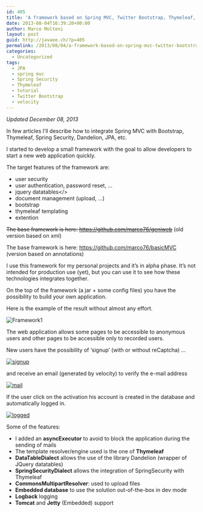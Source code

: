 ```yaml
---
id: 405
title: 'A framework based on Spring MVC, Twitter Bootstrap, Thymeleaf, Spring Security &#8211; Part 1 &#8211; Introduction'
date: 2013-08-04T16:39:20+00:00
author: Marco Molteni
layout: post
guid: http://javaee.ch/?p=405
permalink: /2013/08/04/a-framework-based-on-spring-mvc-twitter-bootstrap-thymeleaf-spring-security-part-1-introduction/
categories:
  - Uncategorized
tags:
  - JPA
  - spring mvc
  - Spring Security
  - Thymeleaf
  - tutorial
  - Twitter Bootstrap
  - velocity
---
```

_Updated December 08, 2013_

In few articles I&#8217;ll describe how to integrate Spring MVC with Bootstrap, Thymeleaf, Spring Security, Dandelion, JPA, etc.
  
I started to develop a small framework with the goal to allow developers to start a new web application quickly.

The target features of the framework are:

  * user security
  * user authentication, password reset, …
  * jquery datatables</>
  * document management (upload, …)
  * bootstrap
  * thymeleaf templating
  * extention

<del datetime="2013-12-02T19:50:48+00:00">The base framework is here: <a href="https://github.com/marco76/geniweb">https://github.com/marco76/geniweb</a></del> (old version based on xml)
  
The base framework is here: <a title="https://github.com/marco76/basicMVC" href="https://github.com/marco76/basicMVC" target="_blank">https://github.com/marco76/basicMVC</a> (version based on annotations)

I use this framework for my personal projects and it&#8217;s in alpha phase. It&#8217;s not intended for production use (yet), but you can use it to see how these technologies integrates together.

On the top of the framework (a jar + some config files) you have the possibility to build your own application.

Here is the example of the result without almost any effort.

<img alt="Framework1" src="https://i2.wp.com/javaee.ch/wp-content/uploads/2013/08/geniwebframework1.png?resize=600%2C146" border="0" data-recalc-dims="1" />

The web application allows some pages to be accessible to anonymous users and other pages to be accessible only to recorded users.

New users have the possibility of &#8216;signup&#8217; (with or without reCaptcha) &#8230;
  
[<img class="alignnone size-medium wp-image-464" alt="signup" src="https://i1.wp.com/javaee.ch/wp-content/uploads/2013/08/signup.png?resize=300%2C145" data-recalc-dims="1" />](https://i1.wp.com/javaee.ch/wp-content/uploads/2013/08/signup.png)

and receive an email (generated by velocity) to verify the e-mail address
  
[<img class="alignnone size-medium wp-image-462" alt="mail" src="https://i2.wp.com/javaee.ch/wp-content/uploads/2013/08/mail.png?resize=300%2C108" data-recalc-dims="1" />](https://i2.wp.com/javaee.ch/wp-content/uploads/2013/08/mail.png)

If the user click on the activation his account is created in the database and automatically logged in.

[<img class="alignnone size-medium wp-image-461" alt="logged" src="https://i2.wp.com/javaee.ch/wp-content/uploads/2013/08/logged.png?resize=300%2C95" data-recalc-dims="1" />](https://i2.wp.com/javaee.ch/wp-content/uploads/2013/08/logged.png)

Some of the features:

  * I added an **asyncExecutor** to avoid to block the application during the sending of mails
  * The template resolver/engine used is the one of **Thymeleaf**
  * **DataTableDialect** allows the use of the library Dandelion (wrapper of JQuery datatables)
  * **SpringSecurityDialect** allows the integration of SpringSecurity with Thymeleaf
  * **CommonsMultipartResolver**: used to upload files
  * **Embedded database** to use the solution out-of-the-box in dev mode
  * **Logback** logging
  * **Tomcat** and **Jetty** (Embedded) support